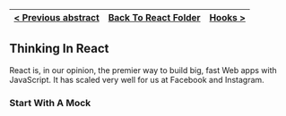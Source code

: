 [< Previous abstract](React__11.md) | [Back To React Folder](https://github.com/Betra/Course-Abstract/tree/master/React) | [Hooks >](React__H1.md)
----------------------- | ----------------------------|-----------------------------

## Thinking In React

  React is, in our opinion, the premier way to build big, fast Web apps with JavaScript. It has scaled very well for us at Facebook and Instagram.

### Start With A Mock

